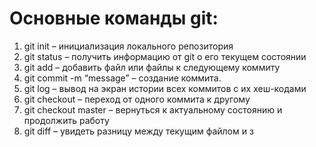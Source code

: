 
# Основные команды git:
1. git init – инициализация локального репозитория
2. git status – получить информацию от git о его текущем состоянии
3. git add – добавить файл или файлы к следующему коммиту
4. git commit -m “message” – создание коммита.
5. git log – вывод на экран истории всех коммитов с их хеш-кодами
6. git checkout – переход от одного коммита к другому
7. git checkout master – вернуться к актуальному состоянию и продолжить работу
8. git diff – увидеть разницу между текущим файлом и з
